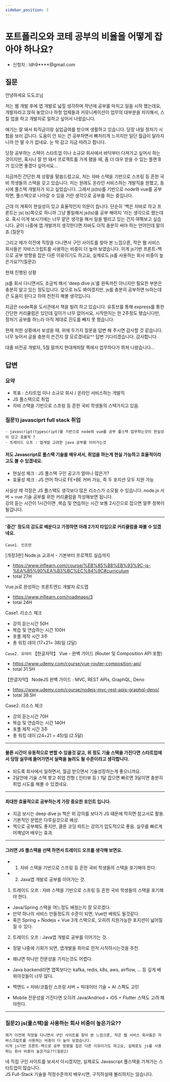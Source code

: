 ```yaml
---
sidebar_position: 3
---
```


# 포트폴리오와 코테 공부의 비율을 어떻게 잡아야 하나요? 
- 신청자 : ldh9****@gmail.com

## 질문  

안녕하세요 도도코님

저는 웹 개발 후에 앱 개발로 넓힐 생각하며 작년에 공부를 마치고 일을 시작 했는데요, 개발자라고 앉혀 놓았으나 하청 업체들과 커뮤니케이션이 업무의 대부분을 차지해서, 스킬 업을 하고 개발자로 일하고 싶어서 나왔습니다.

얘기는 잘 돼서 퇴직금이랑 실업급여를 받으며 생활하고 있습니다. 당장 내일 정처기 시험을 보러 갑니다. 도움이 안 되는 건 공부하면서 뼈저리게 느끼지만 일단 월급이 달라지니까 안 딸 수가 없네요. 눈 딱 감고 지금 따려고 합니다.

당장 공부하는 스택이 스타트업 이나 소규모 회사에서 바닥부터 다져가고 싶어서 하는 것이지만, 혹시나 잘 안 돼서 프로젝트를 가게 됐을 때, 좀 더 대우 받을 수 있는 플랜 B가 있으면 좋겠다 싶어서요...



지금까진 간단한 제 상황을 말씀드렸고요, 저는 자바 스택을 기반으로 스프링 등 흔한 국비 학생들의 스택을 갖고 있습니다. 저는 원래도 온라인 서비스하는 개발직을 원했고, 동시에 풀스택 개발자가 되고 싶었습니다. 그래서 js(ts)를 기반으로 node와 vue를 공부하면, 풀스택으로 나아갈 수 있을 거란 생각으로 공부를 하는 중입니다.

근데 이 계획이 현실성이 있고 효율적인지 의문이 듭니다. 단순히 '백은 자바로 하고 프론트는 js( ts)쪽으로 하니까 그냥 통일해서 js(ts)를 공부 해야지 '라는 생각으로 했는데요. 혹시 이게 보시기에는 너무 얕은 생각을 해서 일을 벌리고 있는 건지 여쭤보고 싶습니다. 굳이 나중에 앱 개발까지 생각한다면 자바도 아직 충분히 써야 하는 언어인데 말이죠.(질문1)

그리고 제가 이전에 직장을 다니면서 구인 사이트를 찾아 본 느낌으론, 작은 웹 서비스 회사들은 자바스크립트를 사용하는 비중이 더 높아 보였습니다. 이게 js기반 프론트-백으로 공부 방향을 잡은 다른 이유이기도 하고요, 실제로도 js를 사용하는 회사 비중이 높은가요??(질문2)


현재 진행된 상황

js를 회사 다니면서도 조금씩 해서 'deep dive js'를 완독까진 아니지만 필요한 부분은 충분히 알고 있는 정도입니다. 앞으로 ts도 봐야겠지만, js를 충분히 공부하면 ts하는데 큰 도움이 된다고 하여 천천히 해볼 생각입니다.

지금은 node쪽을 도서관에서 책을 빌려 하고 있습니다. 유튜브를 통해 express를 통한 간단한 커리큘럼은 있던데 깊이가 너무 없어서요, 시작한지는 한 2주정도 됐습니다만, 정처기 공부를 하느라 아직 제대로 진도를 빼지 못 했습니다.


현재 처한 상황에서 보셨을 때, 위에 두가지 질문을 답변 해 주시면 감사할 것 같습니다. 너무 늦어서 글을 충분히 쓴건지 잘 모르겠네요^^ 답변 기다리겠습니다. 감사합니다.

대졸 비전공 개발자, 5월 말까지 현대캐피탈 쪽에서 업무하다가 뛰쳐 나왔습니다... 

## 답변

### 요약  

- 목표 : 스타트업 이나 소규모 회사 / 온라인 서비스하는 개발직
- JS 풀스택으로 취업   
- 자바 스택을 기반으로 스프링 등 흔한 국비 학생들의 스택가지고 있음.


### 질문1) javasciprt full stack 취업   

```
- javascript(typescript)를 기반으로 node와 vue를 공부 풀스택 업무하는것이 현실성이 있고 효율적 ?
- 트레이드 오프 : 앱개발 고려한 java 공부를 이어가는것
```

#### 저도 Javascript로 풀스택 기술을 배우셔서, 취업을 하는게 현실 가능하고 효율적이라고도 볼 수 있겠네요.
- 현실성 체크 : JS 풀스택 구인 공고가 얼마나 많은가?
- 효율성 체크 : JS 언어 하나로 FE+BE 커버 가능, 즉 두 포지션 모두 지원 가능

사실상 제 걱정은 JS 풀스택도 생각보다 많은 리소스가 소모될 수 있습니다.
node.js 서버 + vue 기술 공부를 위한 커리큘럼을 작성해보면 됩니다.  
강의 듣는 시간이 1시간이면 ,복습 및 연습하는 시간 보통 2시간으로 잡으면 얼쭈 정복이 될겁니다.  

---

#### '중간' 정도의 강도로 배운다고 가정하면 아래 2가지 타입으로 커리큘럼을 짜볼 수 있겠네요.

`Case1. 인프런`

[개정3판] Node.js 교과서 - 기본부터 프로젝트 실습까지
- https://www.inflearn.com/course/%EB%85%B8%EB%93%9C-js-%EA%B5%90%EA%B3%BC%EC%84%9C#curriculum
- total 27H

Vue.js로 완성하는 프론트엔드 개발자 로드맵
- https://www.inflearn.com/roadmaps/3
- total 24H

Case1. 리소스 체크
- 강의 듣는시간 50H
- 복습 및 연습하는 시간 100H
- 포폴 제작 시간 3주
- 총 워킹 데이 (17+21= 38)일 (2달)


`Case2. 유데미`
【한글자막】 Vue - 완벽 가이드 (Router 및 Composition API 포함)
- https://www.udemy.com/course/vue-router-composition-api/
- total 31.5H

【한글자막】 NodeJS 완벽 가이드 : MVC, REST APIs, GraphQL, Deno
- https://www.udemy.com/course/nodejs-mvc-rest-apis-graphql-deno/
- total 38.5H

Case2. 리소스 체크
- 강의 듣는시간 70H
- 복습 및 연습하는 시간 140H
- 포폴 제작 시간 3주 
- 총 워킹 데이 (24+21 = 45)일 (2.5달)
---

#### 물론 시간이 유동적으로 변할 수 있을것 같고, 위 정도 기술 스택을 가진다면 스타트업에서 당장 실무에 들어가면서 실력을 늘려도 될 수준이라고 생각합니다. 
- 되도록 회사에서 일하면서, 월급 받으면서 기술성장하는게 좋으니까요.
- 2달안에 기술 스택 쌓고 취업 전형 ( 인터뷰 등 ) 1달 잡으면 빠르면 3달이면 충분히 취업 시도를 해볼 수 있겠네요.  

---

#### 최대한 효율적으로 공부하는게 가장 중요한 포인트 입니다.
- 지금 보시는 deep dive js 책은 위 강의를 보다가 JS 떄문에 막히면 참고서로 활용.
- 기본적인 문법은 다루실것으로 예상.
- 책으로 공부해도 좋지만, 클론 코딩 파트는 강의가 압도적으로 좋음. 실무를 빠르게 어꺠넘어 배우는 효과.

--- 

#### 그러면 JS 풀스택을 선택 하면서 트레이드 오프를 생각해 보면요.
- 1. 자바 스택을 기반으로 스프링 등 흔한 국비 학생들의 스택을 포기해야 한다.
- 2. Java앱 개발로 공부를 이어가는 것.


1. 트레이드 오프 : 자바 스택을 기반으로 스프링 등 흔한 국비 학생들의 스택을 포기해야 한다.
- Java/Spring 스택을 어느정도 배웠는지 잘 모르겠다.
- 만약 하나의 서비스 만들정도의 수준이 되면, Vue만 배워도 될것같다. 
- 혹은 Spring + Nodejs + Vue 3개 스택으로, 오히려 지원가능한 포지션이 넓어질 질 수 있다.  


2. 트레이드 오프 : Java앱 개발로 공부를 이어가는 것.
- 정말 나중에 기회가 되면, 앱개발을 취미로 먼저 시작하시는것을 추천.  
- 왜냐면 하나만 전문성을 가지는것도 어렵다.  

- Java backend라면 앱쪽보다는 kafka, redis, k8s, aws, airflow, ... 등 깊게 배워야것들이 너무 많다.   
- 백앤드 = 자바/코틀린 스프링 서버 + 빅데이터 기술 + AI 스펙도 고민 
- Mobile 전문성을 가진다면 오히려 Java/Andriod + iOS + Flutter 스택도 고려 해야한다.  


--- 

### 질문2) js(풀스택)을 사용하는 회사 비중이 높은가요??
```
제가 이전에 직장을 다니면서 구인 사이트를 찾아 본 느낌으론, 작은 웹 서비스 회사들은 자바스크립트를 사용하는 비중이 더 높아 보였습니다. 
이게 js기반 프론트-백으로 공부 방향을 잡은 다른 이유이기도 하고요, 실제로도 js를 사용하는 회사 비중이 높은가요??(질문2)
```

네 직접 구인 사이트를 보셔서 아시겠지만, 실제로도 Javascript 풀스택을 가져가는 스타트업이 많습니다.  
JS Full-Stack 기술을 적정수준까지 배우시면, 구직하실때 불리하지는 않습니다.  